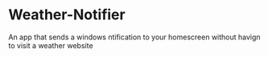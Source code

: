 # Weather-Notifier
An app that sends a windows ntification to your homescreen without havign to visit a weather website
